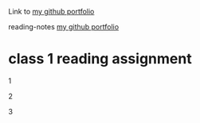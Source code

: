 Link to [my github portfolio](https://github.com/burdolski/reading-notes)

reading-notes [my github portfolio](https://github.com/burdolski/reading-notes/blob/main/README.md)
# class 1 reading assignment

1

2

3
